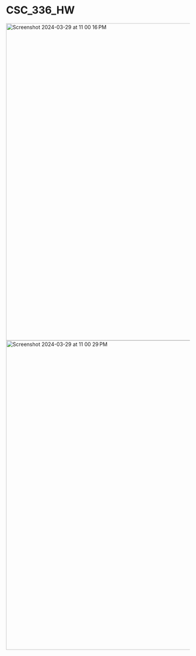 # CSC_336_HW
<img width="867" alt="Screenshot 2024-03-29 at 11 00 16 PM" src="https://github.com/Pretam07/CSC_336_HW/assets/124476328/213daea4-39b8-4e46-bd8c-2b7b6994f0c9">

<img width="846" alt="Screenshot 2024-03-29 at 11 00 29 PM" src="https://github.com/Pretam07/CSC_336_HW/assets/124476328/a985285d-e0d6-497a-800c-8847a10ecb4f">
